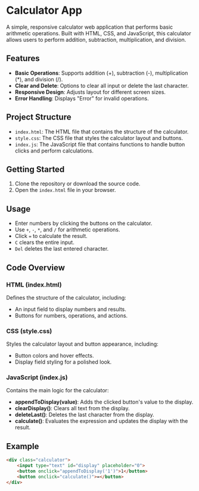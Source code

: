 # Calculator App

A simple, responsive calculator web application that performs basic arithmetic operations. Built with HTML, CSS, and JavaScript, this calculator allows users to perform addition, subtraction, multiplication, and division.

## Features

- **Basic Operations**: Supports addition (+), subtraction (-), multiplication (*), and division (/).
- **Clear and Delete**: Options to clear all input or delete the last character.
- **Responsive Design**: Adjusts layout for different screen sizes.
- **Error Handling**: Displays "Error" for invalid operations.

## Project Structure

- `index.html`: The HTML file that contains the structure of the calculator.
- `style.css`: The CSS file that styles the calculator layout and buttons.
- `index.js`: The JavaScript file that contains functions to handle button clicks and perform calculations.

## Getting Started

1. Clone the repository or download the source code.
2. Open the `index.html` file in your browser.

## Usage

- Enter numbers by clicking the buttons on the calculator.
- Use `+`, `-`, `*`, and `/` for arithmetic operations.
- Click `=` to calculate the result.
- `C` clears the entire input.
- `Del` deletes the last entered character.

## Code Overview

### HTML (index.html)

Defines the structure of the calculator, including:
- An input field to display numbers and results.
- Buttons for numbers, operations, and actions.

### CSS (style.css)

Styles the calculator layout and button appearance, including:
- Button colors and hover effects.
- Display field styling for a polished look.

### JavaScript (index.js)

Contains the main logic for the calculator:
- **appendToDisplay(value)**: Adds the clicked button's value to the display.
- **clearDisplay()**: Clears all text from the display.
- **deleteLast()**: Deletes the last character from the display.
- **calculate()**: Evaluates the expression and updates the display with the result.

## Example

```html
<div class="calculator">
    <input type="text" id="display" placeholder="0">
    <button onclick="appendToDisplay('1')">1</button>
    <button onclick="calculate()">=</button>
</div>
